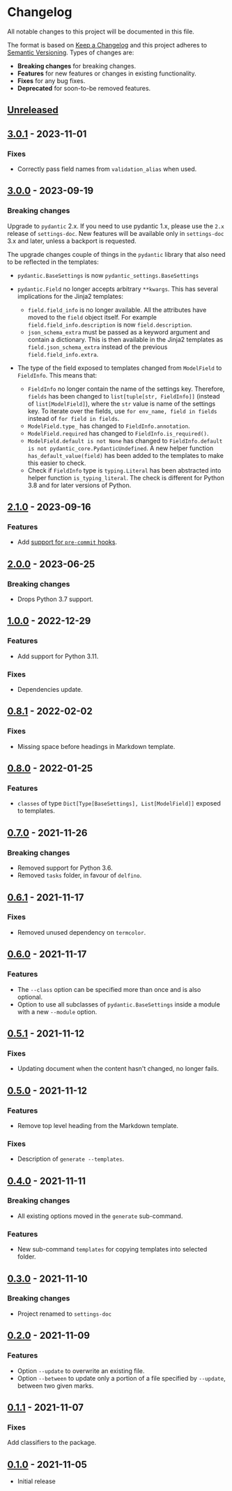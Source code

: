 # Changelog
All notable changes to this project will be documented in this file.

The format is based on [Keep a Changelog](http://keepachangelog.com/en/1.0.0/)
and this project adheres to [Semantic Versioning](http://semver.org/spec/v2.0.0.html).
Types of changes are:

- **Breaking changes** for breaking changes.
- **Features** for new features or changes in existing functionality.
- **Fixes** for any bug fixes.
- **Deprecated** for soon-to-be removed features.

## [Unreleased]

## [3.0.1] - 2023-11-01

### Fixes

- Correctly pass field names from `validation_alias` when used.

## [3.0.0] - 2023-09-19

### Breaking changes

Upgrade to `pydantic` 2.x. If you need to use pydantic 1.x, please use the `2.x` release of `settings-doc`. New features will be available only in `settings-doc` 3.x and later, unless a backport is requested.

The upgrade changes couple of things in the `pydantic` library that also need to be reflected in the templates:
- `pydantic.BaseSettings` is now `pydantic_settings.BaseSettings`
- `pydantic.Field` no longer accepts arbitrary `**kwargs`. This has several implications for the Jinja2 templates:
    - `field.field_info` is no longer available. All the attributes have moved to the `field` object itself. For example `field.field_info.description` is now `field.description`.
    - `json_schema_extra` must be passed as a keyword argument and contain a dictionary. This is then available in the Jinja2 templates as `field.json_schema_extra` instead of the previous `field.field_info.extra`.

- The type of the field exposed to templates changed from `ModelField` to `FieldInfo`. This means that:
  - `FieldInfo` no longer contain the name of the settings key. Therefore, `fields` has been changed to `list[tuple[str, FieldInfo]]` (instead of `list[ModelField]`), where the `str` value is name of the settings key. To iterate over the fields, use `for env_name, field in fields` instead of `for field in fields`.
  - `ModelField.type_` has changed to `FieldInfo.annotation`.
  - `ModelField.required` has changed to `FieldInfo.is_required()`.
  - `ModelField.default is not None` has changed to `FieldInfo.default is not pydantic_core.PydanticUndefined`. A new helper function `has_default_value(field)` has been added to the templates to make this easier to check.
  - Check if `FieldInfo` type is `typing.Literal` has been abstracted into helper function `is_typing_literal`. The check is different for Python 3.8 and for later versions of Python.

## [2.1.0] - 2023-09-16

### Features

- Add [support for `pre-commit` hooks](README.md#as-a-pre-commit-hook).

## [2.0.0] - 2023-06-25

### Breaking changes

- Drops Python 3.7 support.

## [1.0.0] - 2022-12-29

### Features

- Add support for Python 3.11.

### Fixes

- Dependencies update.

## [0.8.1] - 2022-02-02

### Fixes

- Missing space before headings in Markdown template.

## [0.8.0] - 2022-01-25

### Features

- `classes` of type `Dict[Type[BaseSettings], List[ModelField]]` exposed to templates.

## [0.7.0] - 2021-11-26

### Breaking changes

- Removed support for Python 3.6.
- Removed `tasks` folder, in favour of `delfino`.

## [0.6.1] - 2021-11-17

### Fixes

- Removed unused dependency on `termcolor`.

## [0.6.0] - 2021-11-17

### Features

- The `--class` option can be specified more than once and is also optional.
- Option to use all subclasses of `pydantic.BaseSettings` inside a module with a new `--module` option.

## [0.5.1] - 2021-11-12

### Fixes

- Updating document when the content hasn't changed, no longer fails.

## [0.5.0] - 2021-11-12

### Features

- Remove top level heading from the Markdown template.

### Fixes

- Description of `generate --templates`.

## [0.4.0] - 2021-11-11

### Breaking changes

- All existing options moved in the `generate` sub-command.

### Features

- New sub-command `templates` for copying templates into selected folder.

## [0.3.0] - 2021-11-10

### Breaking changes

- Project renamed to `settings-doc`

## [0.2.0] - 2021-11-09

### Features

- Option `--update` to overwrite an existing file.
- Option `--between` to update only a portion of a file specified by `--update`, between two given marks.

## [0.1.1] - 2021-11-07

### Fixes

Add classifiers to the package.

## [0.1.0] - 2021-11-05

- Initial release

[Unreleased]: https://github.com/radeklat/settings-doc/compare/3.0.1...HEAD
[3.0.1]: https://github.com/radeklat/settings-doc/compare/3.0.0...3.0.1
[3.0.0]: https://github.com/radeklat/settings-doc/compare/2.1.0...3.0.0
[2.1.0]: https://github.com/radeklat/settings-doc/compare/2.0.0...2.1.0
[2.0.0]: https://github.com/radeklat/settings-doc/compare/1.0.0...2.0.0
[1.0.0]: https://github.com/radeklat/settings-doc/compare/0.8.1...1.0.0
[0.8.1]: https://github.com/radeklat/settings-doc/compare/0.8.0...0.8.1
[0.8.0]: https://github.com/radeklat/settings-doc/compare/0.7.0...0.8.0
[0.7.0]: https://github.com/radeklat/settings-doc/compare/0.6.1...0.7.0
[0.6.1]: https://github.com/radeklat/settings-doc/compare/0.6.0...0.6.1
[0.6.0]: https://github.com/radeklat/settings-doc/compare/0.5.1...0.6.0
[0.5.1]: https://github.com/radeklat/settings-doc/compare/0.5.0...0.5.1
[0.5.0]: https://github.com/radeklat/settings-doc/compare/0.4.0...0.5.0
[0.4.0]: https://github.com/radeklat/settings-doc/compare/0.3.0...0.4.0
[0.3.0]: https://github.com/radeklat/settings-doc/compare/0.2.0...0.3.0
[0.2.0]: https://github.com/radeklat/settings-doc/compare/0.1.1...0.2.0
[0.1.1]: https://github.com/radeklat/settings-doc/compare/0.1.0...0.1.0
[0.1.0]: https://github.com/radeklat/settings-doc/compare/initial...0.1.0